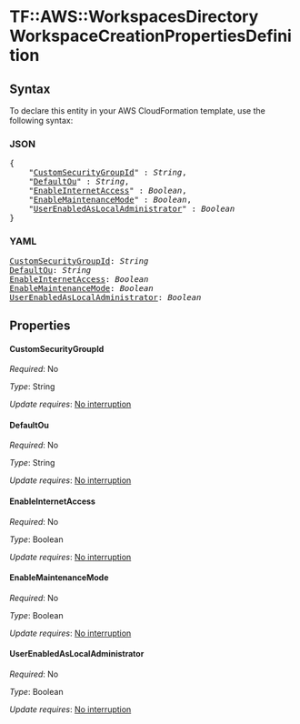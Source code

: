# TF::AWS::WorkspacesDirectory WorkspaceCreationPropertiesDefinition

## Syntax

To declare this entity in your AWS CloudFormation template, use the following syntax:

### JSON

<pre>
{
    "<a href="#customsecuritygroupid" title="CustomSecurityGroupId">CustomSecurityGroupId</a>" : <i>String</i>,
    "<a href="#defaultou" title="DefaultOu">DefaultOu</a>" : <i>String</i>,
    "<a href="#enableinternetaccess" title="EnableInternetAccess">EnableInternetAccess</a>" : <i>Boolean</i>,
    "<a href="#enablemaintenancemode" title="EnableMaintenanceMode">EnableMaintenanceMode</a>" : <i>Boolean</i>,
    "<a href="#userenabledaslocaladministrator" title="UserEnabledAsLocalAdministrator">UserEnabledAsLocalAdministrator</a>" : <i>Boolean</i>
}
</pre>

### YAML

<pre>
<a href="#customsecuritygroupid" title="CustomSecurityGroupId">CustomSecurityGroupId</a>: <i>String</i>
<a href="#defaultou" title="DefaultOu">DefaultOu</a>: <i>String</i>
<a href="#enableinternetaccess" title="EnableInternetAccess">EnableInternetAccess</a>: <i>Boolean</i>
<a href="#enablemaintenancemode" title="EnableMaintenanceMode">EnableMaintenanceMode</a>: <i>Boolean</i>
<a href="#userenabledaslocaladministrator" title="UserEnabledAsLocalAdministrator">UserEnabledAsLocalAdministrator</a>: <i>Boolean</i>
</pre>

## Properties

#### CustomSecurityGroupId

_Required_: No

_Type_: String

_Update requires_: [No interruption](https://docs.aws.amazon.com/AWSCloudFormation/latest/UserGuide/using-cfn-updating-stacks-update-behaviors.html#update-no-interrupt)

#### DefaultOu

_Required_: No

_Type_: String

_Update requires_: [No interruption](https://docs.aws.amazon.com/AWSCloudFormation/latest/UserGuide/using-cfn-updating-stacks-update-behaviors.html#update-no-interrupt)

#### EnableInternetAccess

_Required_: No

_Type_: Boolean

_Update requires_: [No interruption](https://docs.aws.amazon.com/AWSCloudFormation/latest/UserGuide/using-cfn-updating-stacks-update-behaviors.html#update-no-interrupt)

#### EnableMaintenanceMode

_Required_: No

_Type_: Boolean

_Update requires_: [No interruption](https://docs.aws.amazon.com/AWSCloudFormation/latest/UserGuide/using-cfn-updating-stacks-update-behaviors.html#update-no-interrupt)

#### UserEnabledAsLocalAdministrator

_Required_: No

_Type_: Boolean

_Update requires_: [No interruption](https://docs.aws.amazon.com/AWSCloudFormation/latest/UserGuide/using-cfn-updating-stacks-update-behaviors.html#update-no-interrupt)

